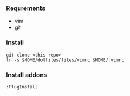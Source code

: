 ### Requrements

* vim
* git

### Install
    git clone <this repo>
    ln -s $HOME/dotfiles/files/vimrc $HOME/.vimrc

### Install addons
    :PlugInstall
